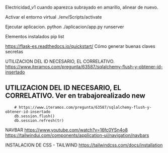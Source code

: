 Electricidad_v1
cuando aparezca subrayado en amarillo, alinear de nuevo.

Activar el entorno virtual
./env/Scripts/activate

Ejecutar aplicacion.
 python ./aplicacion/app.py runserver

Elementos instalados
 pip list

https://flask-es.readthedocs.io/quickstart/
Cómo generar buenas claves secretas

UTILIZACION DEL ID NECESARIO, EL CORRELATIVO.
https://www.iteramos.com/pregunta/63587/sqlalchemy-flush-y-obtener-id-insertado

  ## UTILIZACION DEL ID NECESARIO, EL CORRELATIVO. Ver en trabajorealizado new
        # https://www.iteramos.com/pregunta/63587/sqlalchemy-flush-y-obtener-id-insertado
        db.session.flush()
        db.session.refresh(tr)


NAVBAR
https://www.youtube.com/watch?v=16fc0YSn4o8
https://tailwindui.com/components/application-ui/navigation/navbars


INSTALACION DE CSS - TAILWIND
https://tailwindcss.com/docs/installation